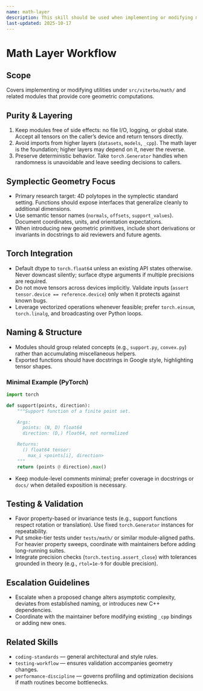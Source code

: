 ```yaml
---
name: math-layer
description: This skill should be used when implementing or modifying math-layer geometry utilities in `src/viterbo/math`.
last-updated: 2025-10-17
---
```


# Math Layer Workflow

## Scope

Covers implementing or modifying utilities under `src/viterbo/math/` and related modules that provide core geometric computations.

## Purity & Layering

1. Keep modules free of side effects: no file I/O, logging, or global state. Accept all tensors on the caller’s device and return tensors directly.
2. Avoid imports from higher layers (`datasets`, `models`, `_cpp`). The math layer is the foundation; higher layers may depend on it, never the reverse.
3. Preserve deterministic behavior. Take `torch.Generator` handles when randomness is unavoidable and leave seeding decisions to callers.

## Symplectic Geometry Focus

- Primary research target: 4D polytopes in the symplectic standard setting. Functions should expose interfaces that generalize cleanly to additional dimensions.
- Use semantic tensor names (`normals`, `offsets`, `support_values`). Document coordinates, units, and orientation expectations.
- When introducing new geometric primitives, include short derivations or invariants in docstrings to aid reviewers and future agents.

## Torch Integration

- Default dtype to `torch.float64` unless an existing API states otherwise. Never downcast silently; surface dtype arguments if multiple precisions are required.
- Do not move tensors across devices implicitly. Validate inputs (`assert tensor.device == reference.device`) only when it protects against known bugs.
- Leverage vectorized operations whenever feasible; prefer `torch.einsum`, `torch.linalg`, and broadcasting over Python loops.

## Naming & Structure

- Modules should group related concepts (e.g., `support.py`, `convex.py`) rather than accumulating miscellaneous helpers.
- Exported functions should have docstrings in Google style, highlighting tensor shapes.

### Minimal Example (PyTorch)
```python
import torch

def support(points, direction):
    """Support function of a finite point set.

    Args:
      points: (N, D) float64
      direction: (D,) float64, not normalized

    Returns:
      () float64 tensor:
        max_i <points[i], direction>
    """
    return (points @ direction).max()
```
- Keep module-level comments minimal; prefer coverage in docstrings or `docs/` when detailed exposition is necessary.

## Testing & Validation

- Favor property-based or invariance tests (e.g., support functions respect rotation or translation). Use fixed `torch.Generator` instances for repeatability.
- Put smoke-tier tests under `tests/math/` or similar module-aligned paths. For heavier property sweeps, coordinate with maintainers before adding long-running suites.
- Integrate precision checks (`torch.testing.assert_close`) with tolerances grounded in theory (e.g., `rtol=1e-9` for double precision).

## Escalation Guidelines

- Escalate when a proposed change alters asymptotic complexity, deviates from established naming, or introduces new C++ dependencies.
- Coordinate with the maintainer before modifying existing `_cpp` bindings or adding new ones.

## Related Skills

- `coding-standards` — general architectural and style rules.
- `testing-workflow` — ensures validation accompanies geometry changes.
- `performance-discipline` — governs profiling and optimization decisions if math routines become bottlenecks.
